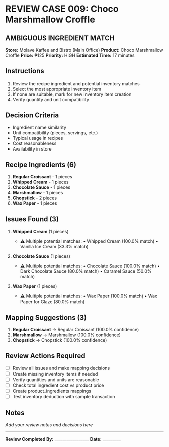 # REVIEW CASE 009: Choco Marshmallow Croffle

## AMBIGUOUS INGREDIENT MATCH
**Store:** Molave Kaffee and Bistro (Main Office)
**Product:** Choco Marshmallow Croffle
**Price:** ₱125
**Priority:** HIGH
**Estimated Time:** 17 minutes

## Instructions
1. Review the recipe ingredient and potential inventory matches
2. Select the most appropriate inventory item
3. If none are suitable, mark for new inventory item creation
4. Verify quantity and unit compatibility

## Decision Criteria
- Ingredient name similarity
- Unit compatibility (pieces, servings, etc.)
- Typical usage in recipes
- Cost reasonableness
- Availability in store

## Recipe Ingredients (6)
1. **Regular Croissant** - 1 pieces
2. **Whipped Cream** - 1 pieces
3. **Chocolate Sauce** - 1 pieces
4. **Marshmallow** - 1 pieces
5. **Chopstick** - 2 pieces
6. **Wax Paper** - 1 pieces

## Issues Found (3)
1. **Whipped Cream** (1 pieces)
   - ⚠️  Multiple potential matches:
     • Whipped Cream (100.0% match)
     • Vanilla Ice Cream (33.3% match)


2. **Chocolate Sauce** (1 pieces)
   - ⚠️  Multiple potential matches:
     • Chocolate Sauce (100.0% match)
     • Dark Chocolate Sauce (80.0% match)
     • Caramel Sauce (50.0% match)


3. **Wax Paper** (1 pieces)
   - ⚠️  Multiple potential matches:
     • Wax Paper (100.0% match)
     • Wax Paper for Glaze (80.0% match)


## Mapping Suggestions (3)
1. **Regular Croissant** → Regular Croissant (100.0% confidence)
2. **Marshmallow** → Marshmallow (100.0% confidence)
3. **Chopstick** → Chopstick (100.0% confidence)

## Review Actions Required
- [ ] Review all issues and make mapping decisions
- [ ] Create missing inventory items if needed
- [ ] Verify quantities and units are reasonable
- [ ] Check total ingredient cost vs product price
- [ ] Create product_ingredients mappings
- [ ] Test inventory deduction with sample transaction

## Notes
_Add your review notes and decisions here_

---
**Review Completed By:** _________________ **Date:** _________
